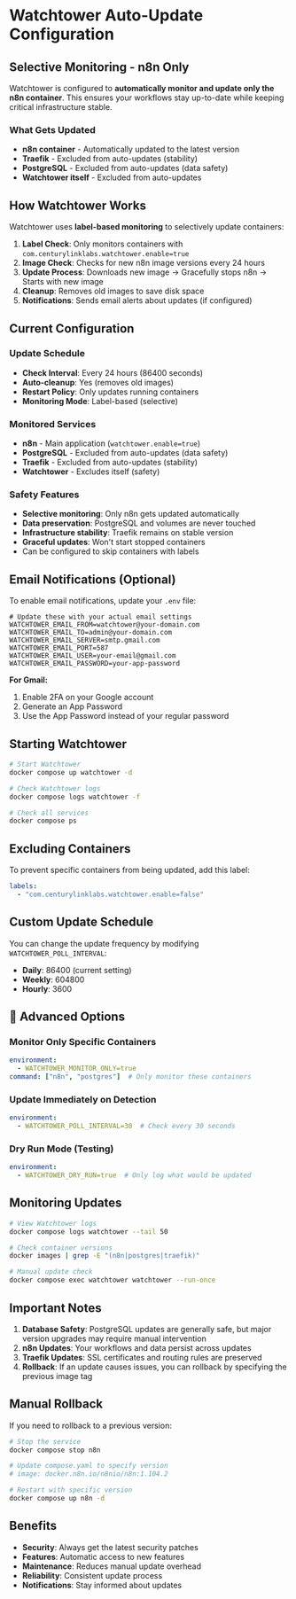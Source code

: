 # Watchtower Auto-Update Configuration

## Selective Monitoring - n8n Only

Watchtower is configured to **automatically monitor and update only the n8n container**. This ensures your workflows stay up-to-date while keeping critical infrastructure stable.

### What Gets Updated
- **n8n container** - Automatically updated to the latest version  
- **Traefik** - Excluded from auto-updates (stability)  
- **PostgreSQL** - Excluded from auto-updates (data safety)  
- **Watchtower itself** - Excluded from auto-updates

## How Watchtower Works

Watchtower uses **label-based monitoring** to selectively update containers:

1. **Label Check**: Only monitors containers with `com.centurylinklabs.watchtower.enable=true`
2. **Image Check**: Checks for new n8n image versions every 24 hours
3. **Update Process**: Downloads new image → Gracefully stops n8n → Starts with new image
4. **Cleanup**: Removes old images to save disk space
5. **Notifications**: Sends email alerts about updates (if configured)

## Current Configuration

### **Update Schedule**
- **Check Interval**: Every 24 hours (86400 seconds)
- **Auto-cleanup**: Yes (removes old images)
- **Restart Policy**: Only updates running containers
- **Monitoring Mode**: Label-based (selective)

### Monitored Services
- **n8n** - Main application (`watchtower.enable=true`)
- **PostgreSQL** - Excluded from auto-updates (data safety)
- **Traefik** - Excluded from auto-updates (stability)
- **Watchtower** - Excludes itself (safety)

### Safety Features
- **Selective monitoring**: Only n8n gets updated automatically
- **Data preservation**: PostgreSQL and volumes are never touched
- **Infrastructure stability**: Traefik remains on stable version
- **Graceful updates**: Won't start stopped containers
- Can be configured to skip containers with labels

## Email Notifications (Optional)

To enable email notifications, update your `.env` file:

```env
# Update these with your actual email settings
WATCHTOWER_EMAIL_FROM=watchtower@your-domain.com
WATCHTOWER_EMAIL_TO=admin@your-domain.com
WATCHTOWER_EMAIL_SERVER=smtp.gmail.com
WATCHTOWER_EMAIL_PORT=587
WATCHTOWER_EMAIL_USER=your-email@gmail.com
WATCHTOWER_EMAIL_PASSWORD=your-app-password
```

**For Gmail:**
1. Enable 2FA on your Google account
2. Generate an App Password
3. Use the App Password instead of your regular password

## Starting Watchtower

```bash
# Start Watchtower
docker compose up watchtower -d

# Check Watchtower logs
docker compose logs watchtower -f

# Check all services
docker compose ps
```

## Excluding Containers

To prevent specific containers from being updated, add this label:
```yaml
labels:
  - "com.centurylinklabs.watchtower.enable=false"
```

## Custom Update Schedule

You can change the update frequency by modifying `WATCHTOWER_POLL_INTERVAL`:
- **Daily**: 86400 (current setting)
- **Weekly**: 604800
- **Hourly**: 3600

## 🔧 Advanced Options

### Monitor Only Specific Containers
```yaml
environment:
  - WATCHTOWER_MONITOR_ONLY=true
command: ["n8n", "postgres"]  # Only monitor these containers
```

### Update Immediately on Detection
```yaml
environment:
  - WATCHTOWER_POLL_INTERVAL=30  # Check every 30 seconds
```

### Dry Run Mode (Testing)
```yaml
environment:
  - WATCHTOWER_DRY_RUN=true  # Only log what would be updated
```

## Monitoring Updates

```bash
# View Watchtower logs
docker compose logs watchtower --tail 50

# Check container versions
docker images | grep -E "(n8n|postgres|traefik)"

# Manual update check
docker compose exec watchtower watchtower --run-once
```

## Important Notes

1. **Database Safety**: PostgreSQL updates are generally safe, but major version upgrades may require manual intervention
2. **n8n Updates**: Your workflows and data persist across updates
3. **Traefik Updates**: SSL certificates and routing rules are preserved
4. **Rollback**: If an update causes issues, you can rollback by specifying the previous image tag

## Manual Rollback

If you need to rollback to a previous version:
```bash
# Stop the service
docker compose stop n8n

# Update compose.yaml to specify version
# image: docker.n8n.io/n8nio/n8n:1.104.2

# Restart with specific version
docker compose up n8n -d
```

## Benefits

- **Security**: Always get the latest security patches
- **Features**: Automatic access to new features
- **Maintenance**: Reduces manual update overhead
- **Reliability**: Consistent update process
- **Notifications**: Stay informed about updates

